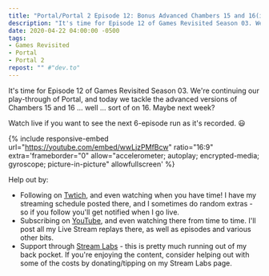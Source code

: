 ```yaml
---
title: "Portal/Portal 2 Episode 12: Bonus Advanced Chambers 15 and 16(ish)"
description: "It's time for Episode 12 of Games Revisited Season 03. We're continuing our play-through of Portal, and today we tackle the advanced versions of Chambers 15 and 16 &hellip; well &hellip; sort of on 16. Maybe next week?"
date: 2020-04-22 04:00:00 -0500
tags:
- Games Revisited
- Portal
- Portal 2
repost: "" #"dev.to"
---
```


It's time for Episode 12 of Games Revisited Season 03. We're continuing our play-through of Portal, and today we tackle the advanced versions of Chambers 15 and 16 &hellip; well &hellip; sort of on 16. Maybe next week?

Watch live if you want to see the next 6-episode run as it's recorded. :smiley:
<!--more-->

{% include responsive-embed url="https://youtube.com/embed/wwLjzPMfBcw" ratio="16:9" extra='frameborder="0" allow="accelerometer; autoplay; encrypted-media; gyroscope; picture-in-picture" allowfullscreen' %}

Help out by:
 * Following on [Twtich](https://twitch.tv/AnonJr_Live), and even watching when you have time! I have my streaming schedule posted there, and I sometimes do random extras - so if you follow you'll get notified when I go live.
 * Subscribing on [YouTube](http://www.youtube.com/channel/UCXafqhKHbkSUIrq0LAuu0tw), and even watching there from time to time. I'll post all my Live Stream replays there, as well as episodes and various other bits.
 * Support through [Stream Labs](https://streamlabs.com/anonjr_live) - this is pretty much running out of my back pocket. If you're enjoying the content, consider helping out with some of the costs by donating/tipping on my Stream Labs page.